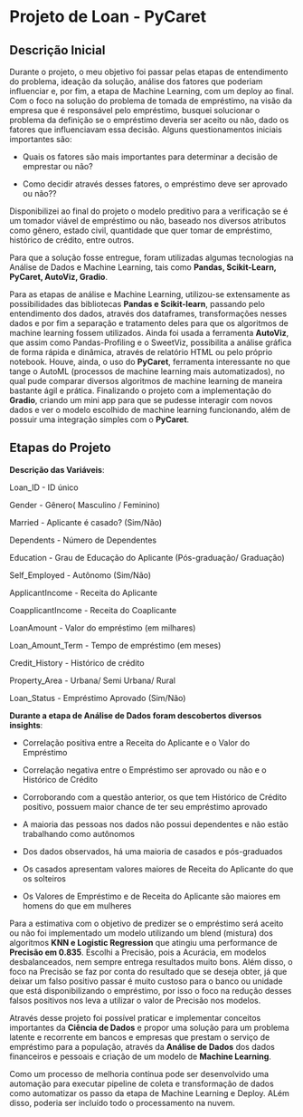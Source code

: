 # Projeto de Loan - PyCaret #

## Descrição Inicial

Durante o projeto, o meu objetivo foi passar pelas etapas de entendimento do problema, ideação da solução, análise dos fatores que poderiam influenciar e, por fim, a etapa de Machine Learning, com um deploy ao final. Com o foco na solução do problema de tomada de empréstimo, na visão da empresa que é responsável pelo empréstimo, busquei solucionar o problema da definição se o empréstimo deveria ser aceito ou não, dado os fatores que influenciavam essa decisão. Alguns questionamentos iniciais importantes são:

- Quais os fatores são mais importantes para determinar a decisão de emprestar ou não?

- Como decidir através desses fatores, o empréstimo deve ser aprovado ou não??

Disponibilizei ao final do projeto o modelo preditivo para a verificação se é um tomador viável de empréstimo ou não, baseado nos diversos atributos como gênero, estado civil, quantidade que quer tomar de empréstimo, histórico de crédito, entre outros.

Para que a solução fosse entregue, foram utilizadas algumas tecnologias na Análise de Dados e Machine Learning, tais como **Pandas, Scikit-Learn, PyCaret, AutoViz, Gradio**.

Para as etapas de análise e Machine Learning, utilizou-se extensamente as possibilidades das bibliotecas **Pandas e Scikit-learn**, passando pelo entendimento dos dados, através dos dataframes, transformações nesses dados e por fim a separação e tratamento deles para que os algoritmos de machine learning fossem utilizados. Ainda foi usada a ferramenta **AutoViz**, que assim como Pandas-Profiling e o SweetViz, possibilita a análise gráfica de forma rápida e dinâmica, através de relatório HTML ou pelo próprio notebook. Houve, ainda, o uso do **PyCaret**, ferramenta interessante no que tange o AutoML (processos de machine learning mais automatizados), no qual pude comparar diversos algoritmos de machine learning de maneira bastante ágil e prática. Finalizando o projeto com a implementação do **Gradio**, criando um mini app para que se pudesse interagir com novos dados e ver o modelo escolhido de machine learning funcionando, além de possuir uma integração simples com o **PyCaret**.

## Etapas do Projeto

**Descrição das Variáveis**:

Loan_ID	 - ID único

Gender - 	Gênero( Masculino / Feminino)

Married	 - Aplicante é casado? (Sim/Não)

Dependents -	Número de Dependentes

Education	 - Grau de Educação do Aplicante (Pós-graduação/ Graduação)

Self_Employed	 - Autônomo (Sim/Não)

ApplicantIncome	- Receita do Aplicante

CoapplicantIncome -	Receita do Coaplicante

LoanAmount	- Valor do empréstimo (em milhares)

Loan_Amount_Term	- Tempo de empréstimo (em meses)

Credit_History	- Histórico de crédito

Property_Area	- Urbana/ Semi Urbana/ Rural

Loan_Status	- Empréstimo Aprovado (Sim/Não)


**Durante a etapa de Análise de Dados foram descobertos diversos insights**:

- Correlação positiva entre a Receita do Aplicante e o Valor do Empréstimo

- Correlação negativa entre o Empréstimo ser aprovado ou não e o Histórico de Crédito

- Corroborando com a questão anterior, os que tem Histórico de Crédito positivo, possuem maior chance de ter seu empréstimo aprovado

- A maioria das pessoas nos dados não possui dependentes e não estão trabalhando como autônomos

- Dos dados observados, há uma maioria de casados e pós-graduados

- Os casados apresentam valores maiores de Receita do Aplicante do que os solteiros

- Os Valores de Empréstimo e de Receita do Aplicante são maiores em homens do que em mulheres

Para a estimativa com o objetivo de predizer se o empréstimo será aceito ou não foi implementado um modelo utilizando um blend (mistura) dos algoritmos **KNN e Logistic Regression** que atingiu uma performance de **Precisão em 0.835**. Escolhi a Precisão, pois a Acurácia, em modelos desbalanceados, nem sempre entrega resultados muito bons. Além disso, o foco na Precisão se faz por conta do resultado que se deseja obter, já que deixar um falso positivo passar é muito custoso para o banco ou unidade que está disponibilizando o empréstimo, por isso o foco na redução desses falsos positivos nos leva a utilizar o valor de Precisão nos modelos.

Através desse projeto foi possível praticar e implementar conceitos importantes da **Ciência de Dados** e propor uma solução para um problema latente e recorrente em bancos e empresas que prestam o serviço de empréstimo para a população, através da **Análise de Dados** dos dados financeiros e pessoais e criação de um modelo de **Machine Learning**.

Como um processo de melhoria contínua pode ser desenvolvido uma automação para executar pipeline de coleta e transformação de dados como automatizar os passo da etapa de Machine Learning e Deploy. ALém disso, poderia ser incluído todo o processamento na nuvem.

